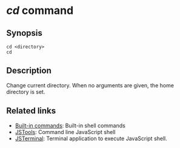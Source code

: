 # *cd* command

## Synopsis
````
cd <directory>
cd
````

## Description
Change current directory. When no arguments are given, the home directory is set.

## Related links
* [Built-in commands](https://github.com/steelwheels/JSTools/blob/master/Document/builtins/builtin-commands.md): Built-in shell commands
* [JSTools](https://github.com/steelwheels/JSTools/blob/master/README.md): Command line JavaScript shell
* [JSTerminal](https://github.com/steelwheels/JSTerminal/blob/master/README.md): Terminal application to execute JavaScript shell.

